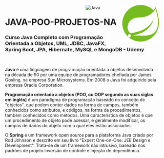 <img align="right" alt="Spring" width="120" src="https://github.com/devicons/devicon/blob/master/icons/spring/spring-original.svg">
<img align="right" alt="Java" width="120" src="https://cdn.jsdelivr.net/gh/devicons/devicon/icons/java/java-original-wordmark.svg">

# JAVA-POO-PROJETOS-NA

<h3>Curso Java Completo com Programação Orientada a Objetos, UML, JDBC, JavaFX, Spring Boot, JPA, Hibernate, MySQL e MongoDB - Udemy</h3>
<br>

<strong>Java</strong> é uma linguagem de programação orientada a objetos desenvolvida na década de 90 por uma equipe de programadores chefiada por James Gosling, na empresa Sun Microsystems. Em 2008 o Java foi adquirido pela empresa Oracle Corporation.

<strong>Programação orientada a objetos (POO, ou OOP segundo as suas siglas em inglês)</strong> é um paradigma de programação baseado no conceito de "objetos", que podem conter dados na forma de campos, também conhecidos como atributos, e códigos, na forma de procedimentos, também conhecidos como métodos. Uma característica de objetos é que um procedimento de objeto pode acessar, e geralmente modificar, os campos de dados do objeto com o qual eles estão associados.

O <strong>Spring</strong> é um framework open source para a plataforma Java criado por Rod Johnson e descrito em seu livro "Expert One-on-One: JEE Design e Development". Trata-se de um framework não intrusivo, baseado nos padrões de projeto inversão de controle e injeção de dependência.